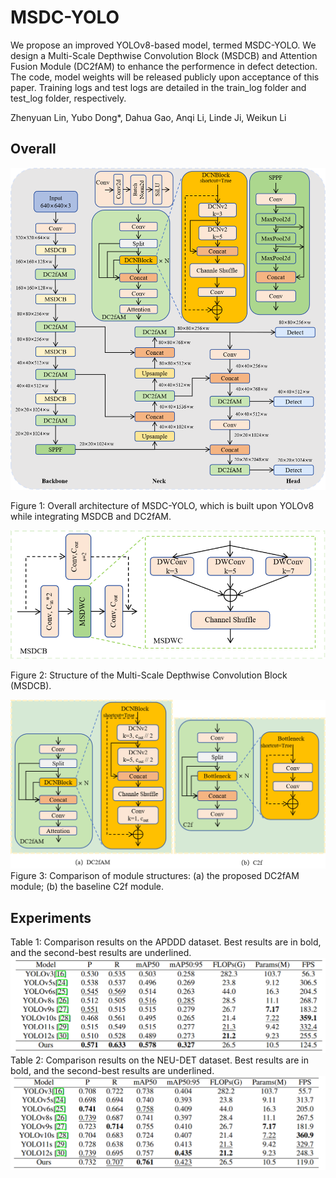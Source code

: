 # MSDC-YOLO

We propose an improved YOLOv8-based model, termed MSDC-YOLO.
We design a Multi-Scale Depthwise Convolution Block (MSDCB) and Attention Fusion Module (DC2fAM) to enhance the performence in defect detection. The code, model weights will be released publicly upon acceptance of this paper.
Training logs and test logs are detailed in the train_log folder and test_log folder, respectively.

Zhenyuan Lin, Yubo Dong*, Dahua Gao, Anqi Li, Linde Ji, Weikun Li 

## Overall

<img src="resources/MSDC.png">

Figure 1: Overall architecture of MSDC-YOLO, which is built upon YOLOv8 while integrating MSDCB and DC2fAM.

<img src="resources/MSDCB.png">

Figure 2: Structure of the Multi-Scale Depthwise Convolution Block
(MSDCB).

<img src="resources/DC2fAM.png">
Figure 3: Comparison of module structures: (a) the proposed DC2fAM
module; (b) the baseline C2f module.


## Experiments
Table 1: Comparison results on the APDDD dataset. Best results are in bold, and the second-best results are underlined.
<img src="resources/Result of APDDD.png">
Table 2: Comparison results on the NEU-DET dataset. Best results are in bold, and the second-best results are underlined.
<img src="resources/Result of NEU-DET.png">

